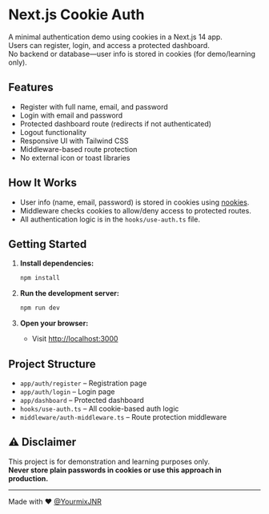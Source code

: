 # Next.js Cookie Auth

A minimal authentication demo using cookies in a Next.js 14 app.  
Users can register, login, and access a protected dashboard.  
No backend or database—user info is stored in cookies (for demo/learning only).

## Features

- Register with full name, email, and password
- Login with email and password
- Protected dashboard route (redirects if not authenticated)
- Logout functionality
- Responsive UI with Tailwind CSS
- Middleware-based route protection
- No external icon or toast libraries

## How It Works

- User info (name, email, password) is stored in cookies using [nookies](https://github.com/maticzav/nookies).
- Middleware checks cookies to allow/deny access to protected routes.
- All authentication logic is in the `hooks/use-auth.ts` file.

## Getting Started

1. **Install dependencies:**

   ```bash
   npm install
   ```

2. **Run the development server:**

   ```bash
   npm run dev
   ```

3. **Open your browser:**
   - Visit [http://localhost:3000](http://localhost:3000)

## Project Structure

- `app/auth/register` – Registration page
- `app/auth/login` – Login page
- `app/dashboard` – Protected dashboard
- `hooks/use-auth.ts` – All cookie-based auth logic
- `middleware/auth-middleware.ts` – Route protection middleware

## ⚠️ Disclaimer

This project is for demonstration and learning purposes only.  
**Never store plain passwords in cookies or use this approach in production.**

---

Made with ❤️ [@YourmixJNR](https://github.com/YourmixJNR)
